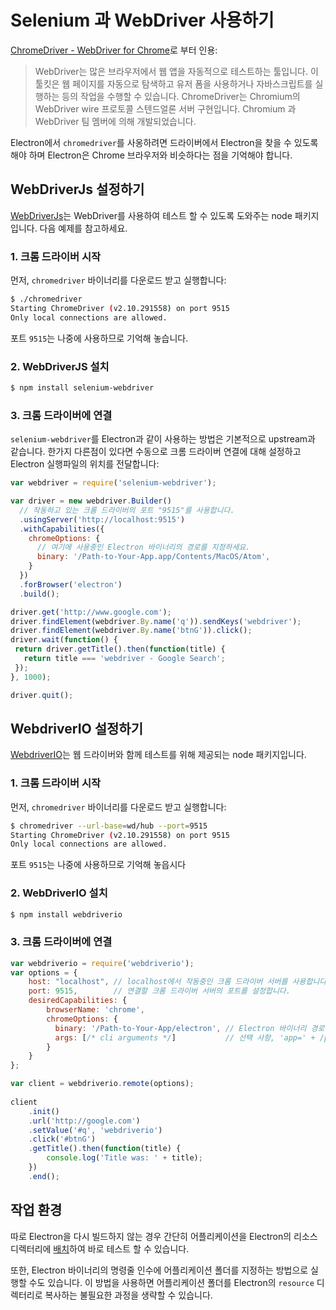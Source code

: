 ﻿# Selenium 과 WebDriver 사용하기

[ChromeDriver - WebDriver for Chrome][chrome-driver]로 부터 인용:

> WebDriver는 많은 브라우저에서 웹 앱을 자동적으로 테스트하는 툴입니다.
> 이 툴킷은 웹 페이지를 자동으로 탐색하고 유저 폼을 사용하거나 자바스크립트를 실행하는 등의 작업을 수행할 수 있습니다.
> ChromeDriver는 Chromium의 WebDriver wire 프로토콜 스텐드얼론 서버 구현입니다.
> Chromium 과 WebDriver 팀 멤버에 의해 개발되었습니다.

Electron에서 `chromedriver`를 사옹하려면 드라이버에서 Electron을 찾을 수 있도록 해야 하며
Electron은 Chrome 브라우저와 비슷하다는 점을 기억해야 합니다.

## WebDriverJs 설정하기

[WebDriverJs](https://code.google.com/p/selenium/wiki/WebDriverJs)는 WebDriver를 사용하여 테스트 할 수 있도록 도와주는 node 패키지입니다.
다음 예제를 참고하세요.

### 1. 크롬 드라이버 시작

먼저, `chromedriver` 바이너리를 다운로드 받고 실행합니다:

```bash
$ ./chromedriver
Starting ChromeDriver (v2.10.291558) on port 9515
Only local connections are allowed.
```

포트 `9515`는 나중에 사용하므로 기억해 놓습니다.

### 2. WebDriverJS 설치

```bash
$ npm install selenium-webdriver
```

### 3. 크롬 드라이버에 연결

`selenium-webdriver`를 Electron과 같이 사용하는 방법은 기본적으로 upstream과 같습니다.
한가지 다른점이 있다면 수동으로 크롬 드라이버 연결에 대해 설정하고 Electron 실행파일의 위치를 전달합니다:

```javascript
var webdriver = require('selenium-webdriver');

var driver = new webdriver.Builder()
  // 작동하고 있는 크롬 드라이버의 포트 "9515"를 사용합니다.
  .usingServer('http://localhost:9515')
  .withCapabilities({
    chromeOptions: {
      // 여기에 사용중인 Electron 바이너리의 경로를 지정하세요.
      binary: '/Path-to-Your-App.app/Contents/MacOS/Atom',
    }
  })
  .forBrowser('electron')
  .build();

driver.get('http://www.google.com');
driver.findElement(webdriver.By.name('q')).sendKeys('webdriver');
driver.findElement(webdriver.By.name('btnG')).click();
driver.wait(function() {
 return driver.getTitle().then(function(title) {
   return title === 'webdriver - Google Search';
 });
}, 1000);

driver.quit();
```

## WebdriverIO 설정하기

[WebdriverIO](http://webdriver.io/)는 웹 드라이버와 함께 테스트를 위해 제공되는 node 패키지입니다.

### 1. 크롬 드라이버 시작

먼저, `chromedriver` 바이너리를 다운로드 받고 실행합니다:

```bash
$ chromedriver --url-base=wd/hub --port=9515
Starting ChromeDriver (v2.10.291558) on port 9515
Only local connections are allowed.
```

포트 `9515`는 나중에 사용하므로 기억해 놓읍시다

### 2. WebDriverIO 설치

```bash
$ npm install webdriverio
```

### 3. 크롬 드라이버에 연결
```javascript
var webdriverio = require('webdriverio');
var options = {
    host: "localhost", // localhost에서 작동중인 크롬 드라이버 서버를 사용합니다.
    port: 9515,        // 연결할 크롬 드라이버 서버의 포트를 설정합니다.
    desiredCapabilities: {
        browserName: 'chrome',
        chromeOptions: {
          binary: '/Path-to-Your-App/electron', // Electron 바이너리 경로
          args: [/* cli arguments */]           // 선택 사항, 'app=' + /path/to/your/app/
        }
    }
};

var client = webdriverio.remote(options);
    
client
    .init()
    .url('http://google.com')
    .setValue('#q', 'webdriverio')
    .click('#btnG')
    .getTitle().then(function(title) {
        console.log('Title was: ' + title);
    })
    .end();
```

## 작업 환경

따로 Electron을 다시 빌드하지 않는 경우 간단히 어플리케이션을 Electron의 리소스 디렉터리에
[배치](application-distribution.md)하여 바로 테스트 할 수 있습니다.

또한, Electron 바이너리의 명령줄 인수에 어플리케이션 폴더를 지정하는 방법으로 실행할 수도 있습니다.
이 방법을 사용하면 어플리케이션 폴더를 Electron의 `resource` 디렉터리로 복사하는 불필요한 과정을 생략할 수 있습니다.

[chrome-driver]: https://sites.google.com/a/chromium.org/chromedriver/
